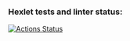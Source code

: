 ### Hexlet tests and linter status:
[![Actions Status](https://github.com/GishebetMaksim/java-project-71/actions/workflows/hexlet-check.yml/badge.svg)](https://github.com/GishebetMaksim/java-project-71/actions)